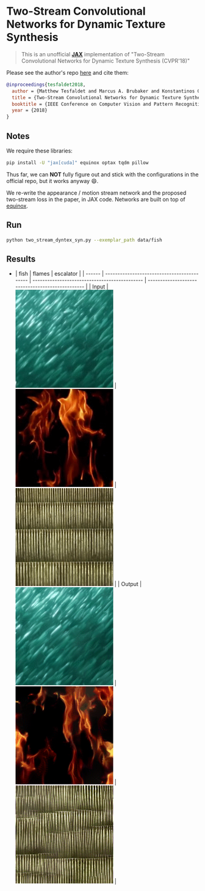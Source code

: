 # Two-Stream Convolutional Networks for Dynamic Texture Synthesis

> This is an unofficial [**JAX**](https://github.com/google/jax) implementation of "Two-Stream Convolutional Networks for Dynamic Texture Synthesis (CVPR'18)"

Please see the author's repo [here](https://github.com/tesfaldet/two-stream-dyntex-synth) and cite them:

```bib
@inproceedings{tesfaldet2018,
  author = {Matthew Tesfaldet and Marcus A. Brubaker and Konstantinos G. Derpanis},
  title = {Two-Stream Convolutional Networks for Dynamic Texture Synthesis},
  booktitle = {IEEE Conference on Computer Vision and Pattern Recognition (CVPR)},
  year = {2018}
}
```

## Notes

We require these libraries:

```bash
pip install -U "jax[cuda]" equinox optax tqdm pillow
```

Thus far, we can **NOT** fully figure out and stick with the configurations in the official repo, but it works anyway :smile:.

We re-write the appearance / motion stream network and the proposed two-stream loss in the paper, in JAX code. Networks are built on top of [equinox](https://github.com/patrick-kidger/equinox).

## Run

```bash
python two_stream_dyntex_syn.py --exemplar_path data/fish
```

## Results

- | fish   | flames                                      | escalator                                     |
  | ------ | ------------------------------------------- | --------------------------------------------- | ------------------------------------------------ |
  | Input  | ![A1](data/fish/fish.gif)                   | ![alt text](data/flames/flames.gif)           | ![alt text](data/escalator/escalator.gif)        |
  | Output | ![alt text](data/fish/output/animation.gif) | ![alt text](data/flames/output/animation.gif) | ![alt text](data/escalator/output/animation.gif) |
